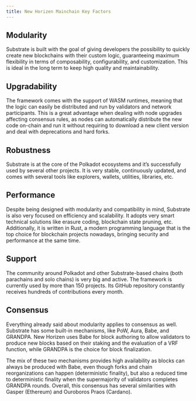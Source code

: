 ```yaml
---
title: New Horizen Mainchain Key Factors
---
```


## Modularity
Substrate is built with the goal of giving developers the possibility to quickly create new blockchains with their custom logic, guaranteeing maximum flexibility in terms of composability, configurability, and customization. This is ideal in the long term to keep high quality and maintainability.

## Upgradability
The framework comes with the support of WASM runtimes, meaning that the logic can easily be distributed and run by validators and network participants. This is a great advantage when dealing with node upgrades affecting consensus rules, as nodes can automatically distribute the new code on-chain and run it without requiring to download a new client version and deal with deprecations and hard forks.

## Robustness
Substrate is at the core of the Polkadot ecosystems and it’s successfully used by several other projects. It is very stable, continuously updated, and comes with several tools like explorers, wallets, utilities, libraries, etc.

## Performance
Despite being designed with modularity and compatibility in mind, Substrate is also very focused on efficiency and scalability. It adopts very smart technical solutions like erasure coding, blockchain state pruning, etc.
Additionally, it is written in Rust, a modern programming language that is the top choice for blockchain projects nowadays, bringing security and performance at the same time.

## Support
The community around Polkadot and other Substrate-based chains (both parachains and solo chains) is very big and active. The framework is currently used by more than 150 projects. Its GitHub repository constantly receives hundreds of contributions every month.

## Consensus
Everything already said about modularity applies to consensus as well. Substrate has some built-in mechanisms, like PoW, Aura, Babe, and GRANDPA.  New Horizen uses Babe for block authoring to allow validators to produce new blocks based on their staking and the evaluation of a VRF function, while GRANDPA is the choice for block finalization.

The mix of these two mechanisms provides high availability as blocks can always be produced with Babe, even though forks and chain reorganizations can happen (deterministic finality), but also a reduced time to deterministic finality when the supermajority of validators completes GRANDPA rounds.  Overall, this consensus has several similarities with Gasper (Ethereum) and Ouroboros Praos (Cardano).
